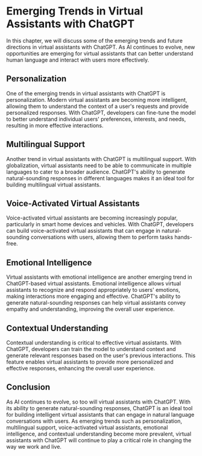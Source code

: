 Emerging Trends in Virtual Assistants with ChatGPT
==============================================================================================================================

In this chapter, we will discuss some of the emerging trends and future directions in virtual assistants with ChatGPT. As AI continues to evolve, new opportunities are emerging for virtual assistants that can better understand human language and interact with users more effectively.

Personalization
---------------

One of the emerging trends in virtual assistants with ChatGPT is personalization. Modern virtual assistants are becoming more intelligent, allowing them to understand the context of a user's requests and provide personalized responses. With ChatGPT, developers can fine-tune the model to better understand individual users' preferences, interests, and needs, resulting in more effective interactions.

Multilingual Support
--------------------

Another trend in virtual assistants with ChatGPT is multilingual support. With globalization, virtual assistants need to be able to communicate in multiple languages to cater to a broader audience. ChatGPT's ability to generate natural-sounding responses in different languages makes it an ideal tool for building multilingual virtual assistants.

Voice-Activated Virtual Assistants
----------------------------------

Voice-activated virtual assistants are becoming increasingly popular, particularly in smart home devices and vehicles. With ChatGPT, developers can build voice-activated virtual assistants that can engage in natural-sounding conversations with users, allowing them to perform tasks hands-free.

Emotional Intelligence
----------------------

Virtual assistants with emotional intelligence are another emerging trend in ChatGPT-based virtual assistants. Emotional intelligence allows virtual assistants to recognize and respond appropriately to users' emotions, making interactions more engaging and effective. ChatGPT's ability to generate natural-sounding responses can help virtual assistants convey empathy and understanding, improving the overall user experience.

Contextual Understanding
------------------------

Contextual understanding is critical to effective virtual assistants. With ChatGPT, developers can train the model to understand context and generate relevant responses based on the user's previous interactions. This feature enables virtual assistants to provide more personalized and effective responses, enhancing the overall user experience.

Conclusion
----------

As AI continues to evolve, so too will virtual assistants with ChatGPT. With its ability to generate natural-sounding responses, ChatGPT is an ideal tool for building intelligent virtual assistants that can engage in natural language conversations with users. As emerging trends such as personalization, multilingual support, voice-activated virtual assistants, emotional intelligence, and contextual understanding become more prevalent, virtual assistants with ChatGPT will continue to play a critical role in changing the way we work and live.



